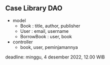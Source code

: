 ## Case Library DAO
- model
  - Book : title, author, publisher
  - User : email, username
  - BorrowBook : user, book
- controller
  - book, user, peminjamannya

deadline: minggu, 4 desember 2022, 12.00 WIB 